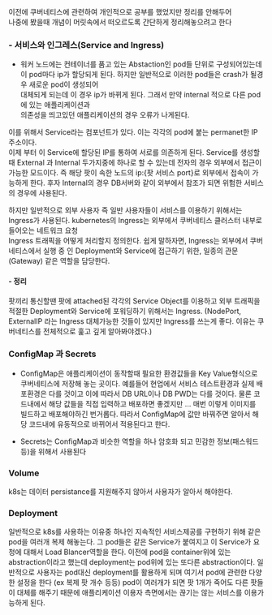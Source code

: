 
 이전에 쿠버네티스에 관련하여 개인적으로 공부를 했었지만 정리를 안해두어   
나중에 봤을때 개념이 머릿속에서 떠오르도록 간단하게  정리해놓으려고 한다

### - 서비스와 인그레스(Service and Ingress)

- 워커 노드에는 컨테이너를 품고 있는 Abstaction인 pod들 단위로 구성되어있는데  
이 pod마다 ip가 할당되게 된다. 하지만 일반적으로 이러한 pod들은 crash가 될경우 새로운 pod이 생성되어   
대체되게 되는데 이 경우 ip가 바뀌게 된다. 그래서 만약 internal 적으로 다른 pod에 있는 애플리케이션과  
의존성을 띄고있던 애플리케이션의 경우 오류가 나게된다.  

이를 위해서 Service라는 컴포넌트가 있다. 이는 각각의 pod에 붙는 permanet한 IP 주소이다.  
이제 부터 이 Service에 할당된 IP를 통하여 서로를 의존하게 된다. 
Service를 생성할때 External 과 Internal 두가지중에 하나로 할 수 있는데 전자의 경우 외부에서 
접근이 가능한 모드이다. 즉 해당 팟이 속한 노드의 ip:{팟 서비스 port}로 외부에서 접속이 가능하게 한다. 
후자 Internal의 경우 DB서버와 같이 외부에서 참조가 되면 위험한 서비스의 경우에 사용된다. 

하지만 일반적으로 외부 사용자 즉 일반 사용자들이 서비스를 이용하기 위해서는 Ingress가 사용된다. 
kubernetes의 Ingress는 외부에서 쿠버네티스 클러스터 내부로 들어오는 네트워크 요청   
Ingress 트래픽을 어떻게 처리할지 정의한다. 쉽게 말하자면, Ingress는 외부에서 쿠버네티스에서 실행 중 
인 Deployment와 Service에 접근하기 위한, 일종의 관문 (Gateway) 같은 역할을 담당한다.



#### - 정리
팟끼리 통신할땐 팟에 attached된 각각의 Service Object를 이용하고
외부 트래픽을 적절한 Deployment와 Service에 포워딩하기 위해서는 Ingress. 
(NodePort, ExternalIP 라는 Ingress 대체가능한 것들이 있지만 Ingress를 쓰는게 좋다. 이유는 쿠버네티스를 전체적으로 훑고 깊게 알아봐야겠다.)

### ConfigMap 과 Secrets

- ConfigMap은 애플리케이션이 동작할때 필요한 환경값들을 Key Value형식으로 쿠버네티스에 저장해 놓는 곳이다.
예를들어 현업에서 서비스 테스트환경과 실제 배포환경은 다를 것이고 이에 따라서 DB URL이나 DB PWD는 다를 것이다.
물론 코드내에서 해당 값들을 직접 입력하고 배포하면 좋겠지만 ... 매번 이렇게 이미지를 빌드하고 배포해야하긴 번거롭다.
따라서 ConfigMap에 값만 바꿔주면 알아서 해당 코드내에 유동적으로 바뀌어서 적용된다고 한다.

- Secrets는 ConfigMap과 비슷한 역할을 하나 암호화 되고 민감한 정보(패스워드 등)을 위해서 사용된다


### Volume
k8s는 데이터 persistance를 지원해주지 않아서 사용자가 알아서 해야한다.

### Deployment
일반적으로 k8s를 사용하는 이유중 하나인 지속적인 서비스제공를 구현하기 위해
같은 pod을 여러개 복제 해놓는다. 그 pod들은 같은 Service가 붙여지고 이 Service가 요청에 대해서 Load Blancer역할을 한다.
이전에 pod을 container위에 있는 abstraction이라고 했는데 deployment는 pod위에 있는 또다른 abstraction이다.
일반적으로 사용자는 pod대신 deployment를 활용하게 되며 여기서 pod에 관련한 다양한 설정을 한다 (ex 복제 팟 개수 등등)
pod이 여러개가 되면 팟 1개가 죽어도 다른 팟들이 대체를 해주기 때문에 애플리케이션 이용자 측면에서는 끊기는 않는 서비스를 이용가능하게 된다.

